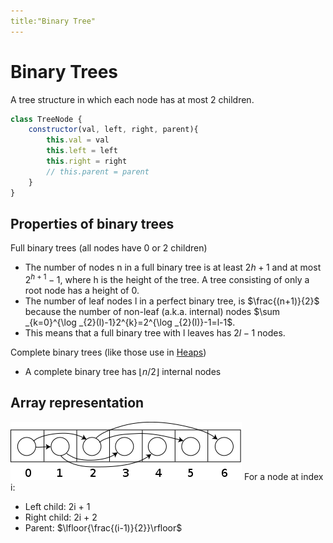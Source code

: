 ```yaml
---
title:"Binary Tree"
---
```

# Binary Trees
A tree structure in which each node has at most 2 children.
```javascript
class TreeNode {
	constructor(val, left, right, parent){
		this.val = val
		this.left = left
		this.right = right
		// this.parent = parent
	}
}
```
## Properties of binary trees
Full binary trees (all nodes have 0 or 2 children)
- The number of nodes n in a full binary tree is at least $2h+1$ and at most $2^{h+1}-1$, where h is the height of the tree. A tree consisting of only a root node has a height of 0.
- The number of leaf nodes l in a perfect binary tree, is $\frac{(n+1)}{2}$ because the number of non-leaf (a.k.a. internal) nodes $\sum _{k=0}^{\log _{2}(l)-1}2^{k}=2^{\log _{2}(l)}-1=l-1$.
- This means that a full binary tree with l leaves has $2l-1$ nodes.

Complete binary trees (like those use in [Heaps](Notes/Heaps.md))
- A complete binary tree  has $\lfloor n/2 \rfloor$ internal nodes

## Array representation
![Pasted image 20220712155952](Pics/Pasted%20image%2020220712155952.png)
For a node at index i:
- Left child: 2i + 1
- Right child: 2i + 2
- Parent: $\lfloor{\frac{(i-1)}{2}}\rfloor$
